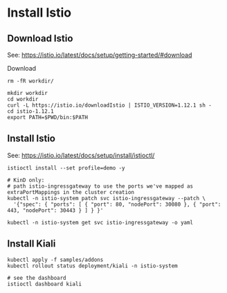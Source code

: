 # Install Istio

## Download Istio
See: https://istio.io/latest/docs/setup/getting-started/#download

Download

```shell
rm -fR workdir/

mkdir workdir
cd workdir
curl -L https://istio.io/downloadIstio | ISTIO_VERSION=1.12.1 sh -
cd istio-1.12.1
export PATH=$PWD/bin:$PATH
```

## Install Istio


See: https://istio.io/latest/docs/setup/install/istioctl/
```shell
istioctl install --set profile=demo -y

# KinD only:
# path istio-ingressgateway to use the ports we've mapped as extraPortMappings in the cluster creation
kubectl -n istio-system patch svc istio-ingressgateway --patch \
  '{"spec": { "ports": [ { "port": 80, "nodePort": 30080 }, { "port": 443, "nodePort": 30443 } ] } }'

kubectl -n istio-system get svc istio-ingressgateway -o yaml
```

## Install Kiali

```shell
kubectl apply -f samples/addons
kubectl rollout status deployment/kiali -n istio-system

# see the dashboard
istioctl dashboard kiali
```
